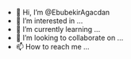 - 👋 Hi, I’m @EbubekirAgacdan
- 👀 I’m interested in ...
- 🌱 I’m currently learning ...
- 💞️ I’m looking to collaborate on ...
- 📫 How to reach me ...

<!---
EbubekirAgacdan/EbubekirAgacdan is a ✨ special ✨ repository because its `README.md` (this file) appears on your GitHub profile.
You can click the Preview link to take a look at your changes.
--->
